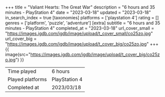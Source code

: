 +++
title = "Valiant Hearts: The Great War"
description = "6 hours and 35 minutes - PlayStation 4"
date = "2023-03-18"
updated = "2023-03-18"
in_search_index = true
[taxonomies]
platforms = ['playstation 4']
rating = []
genres = ['platform', 'puzzle', 'adventure']
[extra]
subtitle = "6 hours and 35 minutes - PlayStation 4"
completed_at = "2023-03-18"
url_cover_small = "https://images.igdb.com/igdb/image/upload/t_cover_small/co25zo.jpg"
url_cover_big = "https://images.igdb.com/igdb/image/upload/t_cover_big/co25zo.jpg"
+++
{{ image(src="https://images.igdb.com/igdb/image/upload/t_cover_big/co25zo.jpg") }}

|              |            |
| ------------ | ---------- |
| Time played  | 6 hours |
| Played platforms    | PlayStation 4 |
| Completed at | 2023/03/18 |


